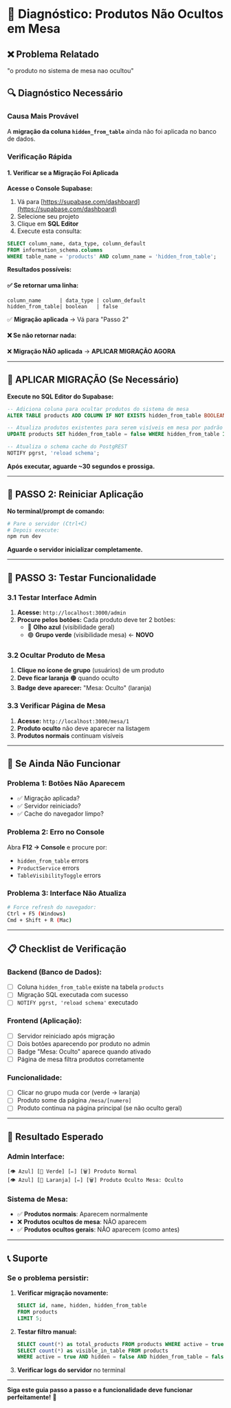 # 🔧 Diagnóstico: Produtos Não Ocultos em Mesa

## ❌ **Problema Relatado**

"o produto no sistema de mesa nao ocultou"

## 🔍 **Diagnóstico Necessário**

### **Causa Mais Provável**

A **migração da coluna `hidden_from_table`** ainda não foi aplicada no banco de dados.

### **Verificação Rápida**

#### **1. Verificar se a Migração Foi Aplicada**

**Acesse o Console Supabase:**

1. Vá para [https://supabase.com/dashboard](https://supabase.com/dashboard)
2. Selecione seu projeto
3. Clique em **SQL Editor**
4. Execute esta consulta:

```sql
SELECT column_name, data_type, column_default
FROM information_schema.columns
WHERE table_name = 'products' AND column_name = 'hidden_from_table';
```

**Resultados possíveis:**

#### ✅ **Se retornar uma linha:**

```
column_name      | data_type | column_default
hidden_from_table| boolean   | false
```

✅ **Migração aplicada** → Vá para "Passo 2"

#### ❌ **Se não retornar nada:**

❌ **Migração NÃO aplicada** → **APLICAR MIGRAÇÃO AGORA**

---

## 🚀 **APLICAR MIGRAÇÃO (Se Necessário)**

**Execute no SQL Editor do Supabase:**

```sql
-- Adiciona coluna para ocultar produtos do sistema de mesa
ALTER TABLE products ADD COLUMN IF NOT EXISTS hidden_from_table BOOLEAN DEFAULT false;

-- Atualiza produtos existentes para serem visíveis em mesa por padrão
UPDATE products SET hidden_from_table = false WHERE hidden_from_table IS NULL;

-- Atualiza o schema cache do PostgREST
NOTIFY pgrst, 'reload schema';
```

**Após executar, aguarde ~30 segundos e prossiga.**

---

## 🔄 **PASSO 2: Reiniciar Aplicação**

**No terminal/prompt de comando:**

```bash
# Pare o servidor (Ctrl+C)
# Depois execute:
npm run dev
```

**Aguarde o servidor inicializar completamente.**

---

## 🧪 **PASSO 3: Testar Funcionalidade**

### **3.1 Testar Interface Admin**

1. **Acesse:** `http://localhost:3000/admin`
2. **Procure pelos botões:** Cada produto deve ter 2 botões:
   - 🔵 **Olho azul** (visibilidade geral)
   - 🟢 **Grupo verde** (visibilidade mesa) ← **NOVO**

### **3.2 Ocultar Produto de Mesa**

1. **Clique no ícone de grupo** (usuários) de um produto
2. **Deve ficar laranja** 🟠 quando oculto
3. **Badge deve aparecer:** "Mesa: Oculto" (laranja)

### **3.3 Verificar Página de Mesa**

1. **Acesse:** `http://localhost:3000/mesa/1`
2. **Produto oculto** não deve aparecer na listagem
3. **Produtos normais** continuam visíveis

---

## 🐛 **Se Ainda Não Funcionar**

### **Problema 1: Botões Não Aparecem**

- ✅ Migração aplicada?
- ✅ Servidor reiniciado?
- ✅ Cache do navegador limpo?

### **Problema 2: Erro no Console**

Abra **F12 → Console** e procure por:

- `hidden_from_table` errors
- `ProductService` errors
- `TableVisibilityToggle` errors

### **Problema 3: Interface Não Atualiza**

```bash
# Force refresh do navegador:
Ctrl + F5 (Windows)
Cmd + Shift + R (Mac)
```

---

## 📋 **Checklist de Verificação**

### **Backend (Banco de Dados):**

- [ ] Coluna `hidden_from_table` existe na tabela `products`
- [ ] Migração SQL executada com sucesso
- [ ] `NOTIFY pgrst, 'reload schema'` executado

### **Frontend (Aplicação):**

- [ ] Servidor reiniciado após migração
- [ ] Dois botões aparecendo por produto no admin
- [ ] Badge "Mesa: Oculto" aparece quando ativado
- [ ] Página de mesa filtra produtos corretamente

### **Funcionalidade:**

- [ ] Clicar no grupo muda cor (verde → laranja)
- [ ] Produto some da página `/mesa/[numero]`
- [ ] Produto continua na página principal (se não oculto geral)

---

## 🎯 **Resultado Esperado**

### **Admin Interface:**

```
[👁️ Azul] [👥 Verde] [✏️] [🗑️] Produto Normal
[👁️ Azul] [👥 Laranja] [✏️] [🗑️] Produto Oculto Mesa: Oculto
```

### **Sistema de Mesa:**

- ✅ **Produtos normais**: Aparecem normalmente
- ❌ **Produtos ocultos de mesa**: NÃO aparecem
- ✅ **Produtos ocultos gerais**: NÃO aparecem (como antes)

---

## 📞 **Suporte**

### **Se o problema persistir:**

1. **Verificar migração novamente:**

   ```sql
   SELECT id, name, hidden, hidden_from_table
   FROM products
   LIMIT 5;
   ```

2. **Testar filtro manual:**

   ```sql
   SELECT count(*) as total_products FROM products WHERE active = true;
   SELECT count(*) as visible_in_table FROM products
   WHERE active = true AND hidden = false AND hidden_from_table = false;
   ```

3. **Verificar logs do servidor** no terminal

---

**Siga este guia passo a passo e a funcionalidade deve funcionar perfeitamente!** 🎉
